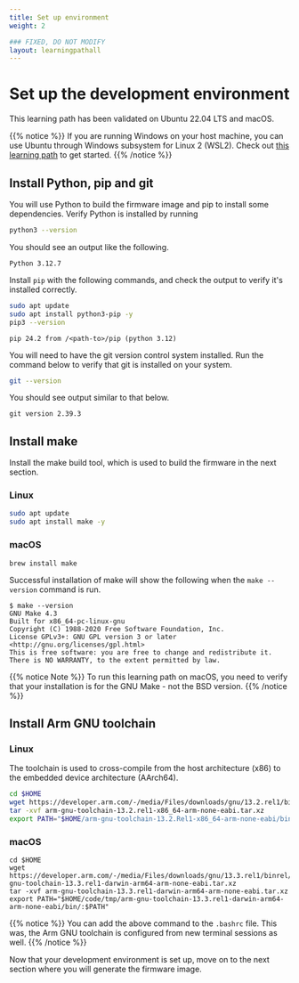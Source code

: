 ```yaml
---
title: Set up environment
weight: 2

### FIXED, DO NOT MODIFY
layout: learningpathall
---
```


# Set up the development environment

This learning path has been validated on Ubuntu 22.04 LTS and macOS.

{{% notice %}}
If you are running Windows on your host machine, you can use Ubuntu through Windows subsystem for Linux 2 (WSL2). Check out [this learning path](https://learn.arm.com/learning-paths/laptops-and-desktops/wsl2/setup/) to get started.
{{% /notice %}}

## Install Python, pip and git

You will use Python to build the firmware image and pip to install some dependencies. Verify Python is installed by running
```bash
python3 --version
```

You should see an output like the following.
```output
Python 3.12.7
```

Install `pip` with the following commands, and check the output to verify it's installed correctly.

```bash
sudo apt update
sudo apt install python3-pip -y
pip3 --version
```

```output
pip 24.2 from /<path-to>/pip (python 3.12)
```

You will need to have the git version control system installed. Run the command below to verify that git is installed on your system.

```bash
git --version
```

You should see output similar to that below.

```output
git version 2.39.3
```

## Install make

Install the make build tool, which is used to build the firmware in the next section.

### Linux

```bash
sudo apt update
sudo apt install make -y
```

### macOS

```console
brew install make
```

Successful installation of make will show the following when the `make --version` command is run.

```output
$ make --version
GNU Make 4.3
Built for x86_64-pc-linux-gnu
Copyright (C) 1988-2020 Free Software Foundation, Inc.
License GPLv3+: GNU GPL version 3 or later <http://gnu.org/licenses/gpl.html>
This is free software: you are free to change and redistribute it.
There is NO WARRANTY, to the extent permitted by law.
```
{{% notice Note %}}
To run this learning path on macOS, you need to verify that your installation is for the GNU Make - not the BSD version.
{{% /notice %}}
## Install Arm GNU toolchain

### Linux

The toolchain is used to cross-compile from the host architecture (x86) to the embedded device architecture (AArch64).

```bash
cd $HOME
wget https://developer.arm.com/-/media/Files/downloads/gnu/13.2.rel1/binrel/arm-gnu-toolchain-13.2.rel1-x86_64-arm-none-eabi.tar.xz
tar -xvf arm-gnu-toolchain-13.2.rel1-x86_64-arm-none-eabi.tar.xz
export PATH="$HOME/arm-gnu-toolchain-13.2.Rel1-x86_64-arm-none-eabi/bin/:$PATH"
```
### macOS
```console
cd $HOME
wget https://developer.arm.com/-/media/Files/downloads/gnu/13.3.rel1/binrel/arm-gnu-toolchain-13.3.rel1-darwin-arm64-arm-none-eabi.tar.xz
tar -xvf arm-gnu-toolchain-13.3.rel1-darwin-arm64-arm-none-eabi.tar.xz
export PATH="$HOME/code/tmp/arm-gnu-toolchain-13.3.rel1-darwin-arm64-arm-none-eabi/bin/:$PATH"
```

{{% notice %}}
You can add the above command to the `.bashrc` file. This was, the Arm GNU toolchain is configured from new terminal sessions as well.
{{% /notice %}}


Now that your development environment is set up, move on to the next section where you will generate the firmware image.